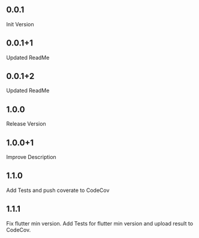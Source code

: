 ## 0.0.1
Init Version
## 0.0.1+1
Updated ReadMe
## 0.0.1+2
Updated ReadMe
## 1.0.0
Release Version
## 1.0.0+1
Improve Description
## 1.1.0
Add Tests and push coverate to CodeCov
## 1.1.1
Fix flutter min version. Add Tests for flutter min version and upload result to CodeCov.
